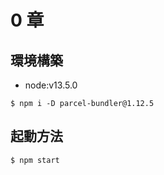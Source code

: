 # 0 章

## 環境構築

- node:v13.5.0

```
$ npm i -D parcel-bundler@1.12.5
```
## 起動方法

```
$ npm start
```